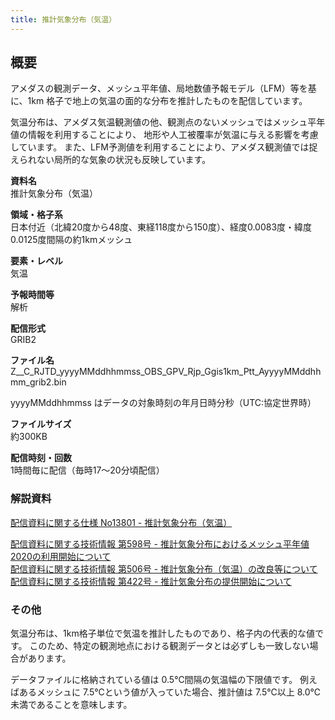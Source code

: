 ```yaml
---
title: 推計気象分布（気温）
---
```


## 概要
アメダスの観測データ、メッシュ平年値、局地数値予報モデル（LFM）等を基に、1km 格子で地上の気温の面的な分布を推計したものを配信しています。

気温分布は、アメダス気温観測値の他、観測点のないメッシュではメッシュ平年値の情報を利用することにより、 地形や人工被覆率が気温に与える影響を考慮しています。
また、LFM予測値を利用することにより、アメダス観測値では捉えられない局所的な気象の状況も反映しています。

**資料名** <br/>
推計気象分布（気温）

**領域・格子系** <br/>
日本付近（北緯20度から48度、東経118度から150度）、経度0.0083度・緯度0.0125度間隔の約1kmメッシュ

**要素・レベル** <br/>
気温

**予報時間等** <br/>
解析

**配信形式** <br/>
GRIB2

**ファイル名** <br/>
Z__C_RJTD_yyyyMMddhhmmss_OBS_GPV_Rjp_Ggis1km_Ptt_AyyyyMMddhhmm_grib2.bin

yyyyMMddhhmmss はデータの対象時刻の年月日時分秒（UTC:協定世界時）

**ファイルサイズ** <br/>
約300KB

**配信時刻・回数** <br/>
1時間毎に配信（毎時17～20分頃配信）

### 解説資料
[配信資料に関する仕様 No13801 - 推計気象分布（気温）](https://www.data.jma.go.jp/suishin/shiyou/pdf/no13801)


[配信資料に関する技術情報 第598号 - 推計気象分布におけるメッシュ平年値2020の利用開始について](https://dmdata.jp/docs/jma/technical/598.pdf) <br/>
[配信資料に関する技術情報 第506号 - 推計気象分布（気温）の改良等について](https://dmdata.jp/docs/jma/technical/506.pdf) <br/>
[配信資料に関する技術情報 第422号 - 推計気象分布の提供開始について](https://dmdata.jp/docs/jma/technical/422.pdf)

### その他

気温分布は、1km格子単位で気温を推計したものであり、格子内の代表的な値です。
このため、特定の観測地点における観測データとは必ずしも一致しない場合があります。

データファイルに格納されている値は 0.5℃間隔の気温幅の下限値です。
例えばあるメッシュに 7.5℃という値が入っていた場合、推計値は 7.5℃以上 8.0℃未満であることを意味します。
